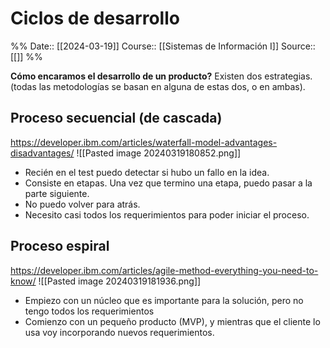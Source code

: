 # Ciclos de desarrollo

%%
Date:: [[2024-03-19]]
Course:: [[Sistemas de Información I]]
Source:: [[]]
%%


**Cómo encaramos el desarrollo de un producto?** Existen dos estrategias.
(todas las metodologías se basan en alguna de estas dos, o en ambas).

## Proceso secuencial (de cascada)
https://developer.ibm.com/articles/waterfall-model-advantages-disadvantages/
![[Pasted image 20240319180852.png]]
- Recién en el test puedo detectar si hubo un fallo en la idea. 
- Consiste en etapas. Una vez que termino una etapa, puedo pasar a la parte siguiente.
- No puedo volver para atrás.
- Necesito casi todos los requerimientos para poder iniciar el proceso.

## Proceso espiral
https://developer.ibm.com/articles/agile-method-everything-you-need-to-know/
![[Pasted image 20240319181936.png]]
- Empiezo con un núcleo que es importante para la solución, pero no tengo todos los requerimientos
- Comienzo con un pequeño producto (MVP), y mientras que el cliente lo usa voy incorporando nuevos requerimientos.